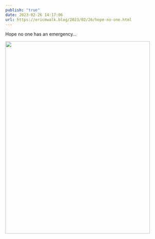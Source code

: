 ```yaml
---
publish: "true"
date: 2023-02-26 14:17:06
url: https://ericmwalk.blog/2023/02/26/hope-no-one.html
---
```


Hope no one has an emergency…


<img src="uploads/2023/ad060aca48.jpg" width="450" height="600" alt="">
